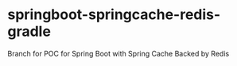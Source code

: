# springboot-springcache-redis-gradle
Branch for POC for Spring Boot with Spring Cache Backed by Redis
